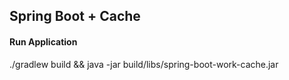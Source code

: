 ## Spring Boot + Cache
#### Run Application
./gradlew build && java -jar build/libs/spring-boot-work-cache.jar